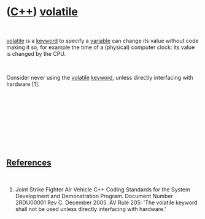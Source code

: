 
 

 

 

 

 

([C++](Cpp.md)) [volatile](CppVolatile.md)
============================================

 

[volatile](CppVolatile.md) is a [keyword](CppKeyword.md) to specify a
[variable](CppVariable.md) can change its value without code making it
so, for example the time of a (physical) computer clock: its value is
changed by the CPU.

 

Consider never using the [volatile](CppVolatile.md)
[keyword](CppKeyword.md), unless directly interfacing with hardware
\[1\].

 

 

 

 

 

[References](CppReferences.md)
-------------------------------

 

1.  Joint Strike Fighter Air Vehicle C++ Coding Standards for the System
    Development and Demonstration Program. Document Number 2RDU00001
    Rev C. December 2005. AV Rule 205: 'The volatile keyword shall not
    be used unless directly interfacing with hardware.'

 

 

 

 

 

 

